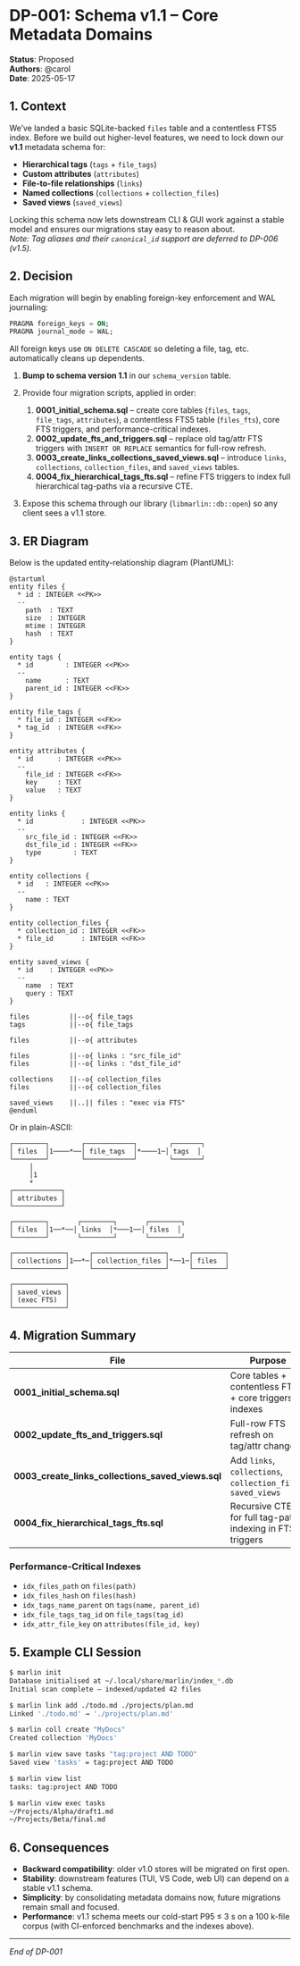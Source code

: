 # DP-001: Schema v1.1 – Core Metadata Domains

**Status**: Proposed  
**Authors**: @carol  
**Date**: 2025-05-17

## 1. Context

We’ve landed a basic SQLite-backed `files` table and a contentless FTS5 index. Before we build out higher-level features, we need to lock down our **v1.1** metadata schema for:

- **Hierarchical tags** (`tags` + `file_tags`)
- **Custom attributes** (`attributes`)
- **File-to-file relationships** (`links`)
- **Named collections** (`collections` + `collection_files`)
- **Saved views** (`saved_views`)

Locking this schema now lets downstream CLI & GUI work against a stable model and ensures our migrations stay easy to reason about.  
*Note: Tag aliases and their `canonical_id` support are deferred to DP-006 (v1.5).*

## 2. Decision

Each migration will begin by enabling foreign-key enforcement and WAL journaling:

```sql
PRAGMA foreign_keys = ON;
PRAGMA journal_mode = WAL;
````

All foreign keys use `ON DELETE CASCADE` so deleting a file, tag, etc. automatically cleans up dependents.

1. **Bump to schema version 1.1** in our `schema_version` table.
2. Provide four migration scripts, applied in order:

   1. **0001\_initial\_schema.sql** – create core tables (`files`, `tags`, `file_tags`, `attributes`), a contentless FTS5 table (`files_fts`), core FTS triggers, and performance-critical indexes.
   2. **0002\_update\_fts\_and\_triggers.sql** – replace old tag/attr FTS triggers with `INSERT OR REPLACE` semantics for full-row refresh.
   3. **0003\_create\_links\_collections\_saved\_views.sql** – introduce `links`, `collections`, `collection_files`, and `saved_views` tables.
   4. **0004\_fix\_hierarchical\_tags\_fts.sql** – refine FTS triggers to index full hierarchical tag-paths via a recursive CTE.
3. Expose this schema through our library (`libmarlin::db::open`) so any client sees a v1.1 store.

## 3. ER Diagram

Below is the updated entity-relationship diagram (PlantUML):

```plantuml
@startuml
entity files {
  * id : INTEGER <<PK>>
  --
    path  : TEXT
    size  : INTEGER
    mtime : INTEGER
    hash  : TEXT
}

entity tags {
  * id        : INTEGER <<PK>>
  --
    name      : TEXT
    parent_id : INTEGER <<FK>>
}

entity file_tags {
  * file_id : INTEGER <<FK>>
  * tag_id  : INTEGER <<FK>>
}

entity attributes {
  * id      : INTEGER <<PK>>
  --
    file_id : INTEGER <<FK>>
    key     : TEXT
    value   : TEXT
}

entity links {
  * id            : INTEGER <<PK>>
  --
    src_file_id : INTEGER <<FK>>
    dst_file_id : INTEGER <<FK>>
    type        : TEXT
}

entity collections {
  * id   : INTEGER <<PK>>
  --
    name : TEXT
}

entity collection_files {
  * collection_id : INTEGER <<FK>>
  * file_id       : INTEGER <<FK>>
}

entity saved_views {
  * id    : INTEGER <<PK>>
  --
    name  : TEXT
    query : TEXT
}

files          ||--o{ file_tags
tags           ||--o{ file_tags

files          ||--o{ attributes

files          ||--o{ links : "src_file_id"
files          ||--o{ links : "dst_file_id"

collections    ||--o{ collection_files
files          ||--o{ collection_files

saved_views    ||..|| files : "exec via FTS"
@enduml
```

Or in plain-ASCII:

```ascii
┌────────┐        ┌────────────┐        ┌───────┐
│ files  │1────*──│ file_tags  │*────1─│ tags  │
└────────┘        └────────────┘        └───────┘
     │                                    
     │1                                   
     *                                    
┌────────────┐                           
│ attributes │                           
└────────────┘                           

┌────────┐       ┌────────┐       ┌────────┐
│ files  │1──*──│ links  │*───1──│ files  │
└────────┘       └────────┘       └────────┘

┌─────────────┐     ┌──────────────────┐     ┌────────┐
│ collections │1──*─│ collection_files │*──1─│ files  │
└─────────────┘     └──────────────────┘     └────────┘

┌─────────────┐
│ saved_views │
│ (exec FTS)  │
└─────────────┘
```

## 4. Migration Summary

| File                                                   | Purpose                                                       |
| ------------------------------------------------------ | ------------------------------------------------------------- |
| **0001\_initial\_schema.sql**                          | Core tables + contentless FTS + core triggers + indexes       |
| **0002\_update\_fts\_and\_triggers.sql**               | Full-row FTS refresh on tag/attr changes                      |
| **0003\_create\_links\_collections\_saved\_views.sql** | Add `links`, `collections`, `collection_files`, `saved_views` |
| **0004\_fix\_hierarchical\_tags\_fts.sql**             | Recursive CTE for full tag-path indexing in FTS triggers      |

### Performance-Critical Indexes

* `idx_files_path`       on `files(path)`
* `idx_files_hash`       on `files(hash)`
* `idx_tags_name_parent` on `tags(name, parent_id)`
* `idx_file_tags_tag_id` on `file_tags(tag_id)`
* `idx_attr_file_key`    on `attributes(file_id, key)`

## 5. Example CLI Session

```bash
$ marlin init
Database initialised at ~/.local/share/marlin/index_*.db
Initial scan complete – indexed/updated 42 files

$ marlin link add ./todo.md ./projects/plan.md
Linked './todo.md' → './projects/plan.md'

$ marlin coll create "MyDocs"
Created collection 'MyDocs'

$ marlin view save tasks "tag:project AND TODO"
Saved view 'tasks' = tag:project AND TODO

$ marlin view list
tasks: tag:project AND TODO

$ marlin view exec tasks
~/Projects/Alpha/draft1.md
~/Projects/Beta/final.md
```

## 6. Consequences

* **Backward compatibility**: older v1.0 stores will be migrated on first open.
* **Stability**: downstream features (TUI, VS Code, web UI) can depend on a stable v1.1 schema.
* **Simplicity**: by consolidating metadata domains now, future migrations remain small and focused.
* **Performance**: v1.1 schema meets our cold-start P95 ≤ 3 s on a 100 k-file corpus (with CI-enforced benchmarks and the indexes above).

---

*End of DP-001*